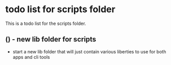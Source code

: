 # todo list for scripts folder

This is a todo list for the scripts folder.

## () - new lib folder for scripts
* start a new lib folder that will just contain various liberties to use for both apps and cli tools